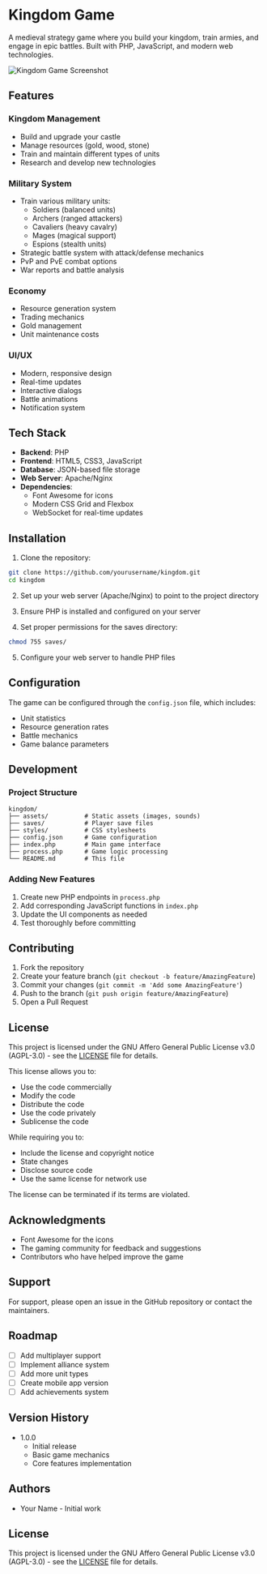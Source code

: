 # Kingdom Game

A medieval strategy game where you build your kingdom, train armies, and engage in epic battles. Built with PHP, JavaScript, and modern web technologies.

![Kingdom Game Screenshot](screenshot.png)

## Features

### Kingdom Management
- Build and upgrade your castle
- Manage resources (gold, wood, stone)
- Train and maintain different types of units
- Research and develop new technologies

### Military System
- Train various military units:
  - Soldiers (balanced units)
  - Archers (ranged attackers)
  - Cavaliers (heavy cavalry)
  - Mages (magical support)
  - Espions (stealth units)
- Strategic battle system with attack/defense mechanics
- PvP and PvE combat options
- War reports and battle analysis

### Economy
- Resource generation system
- Trading mechanics
- Gold management
- Unit maintenance costs

### UI/UX
- Modern, responsive design
- Real-time updates
- Interactive dialogs
- Battle animations
- Notification system

## Tech Stack

- **Backend**: PHP
- **Frontend**: HTML5, CSS3, JavaScript
- **Database**: JSON-based file storage
- **Web Server**: Apache/Nginx
- **Dependencies**: 
  - Font Awesome for icons
  - Modern CSS Grid and Flexbox
  - WebSocket for real-time updates

## Installation

1. Clone the repository:
```bash
git clone https://github.com/yourusername/kingdom.git
cd kingdom
```

2. Set up your web server (Apache/Nginx) to point to the project directory

3. Ensure PHP is installed and configured on your server

4. Set proper permissions for the saves directory:
```bash
chmod 755 saves/
```

5. Configure your web server to handle PHP files

## Configuration

The game can be configured through the `config.json` file, which includes:
- Unit statistics
- Resource generation rates
- Battle mechanics
- Game balance parameters

## Development

### Project Structure
```
kingdom/
├── assets/          # Static assets (images, sounds)
├── saves/           # Player save files
├── styles/          # CSS stylesheets
├── config.json      # Game configuration
├── index.php        # Main game interface
├── process.php      # Game logic processing
└── README.md        # This file
```

### Adding New Features
1. Create new PHP endpoints in `process.php`
2. Add corresponding JavaScript functions in `index.php`
3. Update the UI components as needed
4. Test thoroughly before committing

## Contributing

1. Fork the repository
2. Create your feature branch (`git checkout -b feature/AmazingFeature`)
3. Commit your changes (`git commit -m 'Add some AmazingFeature'`)
4. Push to the branch (`git push origin feature/AmazingFeature`)
5. Open a Pull Request

## License

This project is licensed under the GNU Affero General Public License v3.0 (AGPL-3.0) - see the [LICENSE](LICENSE) file for details.

This license allows you to:
- Use the code commercially
- Modify the code
- Distribute the code
- Use the code privately
- Sublicense the code

While requiring you to:
- Include the license and copyright notice
- State changes
- Disclose source code
- Use the same license for network use

The license can be terminated if its terms are violated.

## Acknowledgments

- Font Awesome for the icons
- The gaming community for feedback and suggestions
- Contributors who have helped improve the game

## Support

For support, please open an issue in the GitHub repository or contact the maintainers.

## Roadmap

- [ ] Add multiplayer support
- [ ] Implement alliance system
- [ ] Add more unit types
- [ ] Create mobile app version
- [ ] Add achievements system

## Version History

- 1.0.0
  - Initial release
  - Basic game mechanics
  - Core features implementation

## Authors

- Your Name - Initial work

## License

This project is licensed under the GNU Affero General Public License v3.0 (AGPL-3.0) - see the [LICENSE](LICENSE) file for details.

